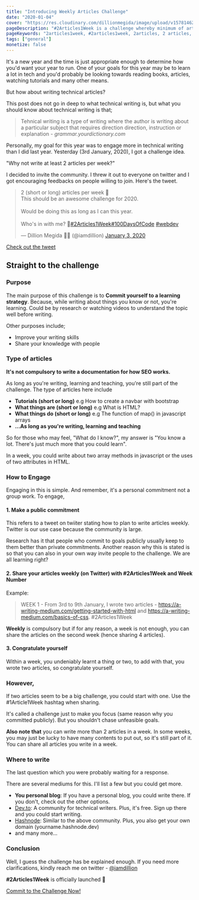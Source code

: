 ```yaml
---
title: "Introducing Weekly Articles Challenge"
date: "2020-01-04"
cover: "https://res.cloudinary.com/dillionmegida/image/upload/v1578146259/images/blogs_cover/2articles_hgh7no.jpg"
pageDescription: "#2Articles1Week is a challenge whereby minimum of articles are written in a week. The articles written are shared on twitter. The purpose is to commit to a learning strategy."
pageKeywords: "2articles1week, #2articles1week, 2articles, 2 articles, 1 week, 1week, 2 articles per week, articles challenge, writing challenge"
tags: ["general"]
monetize: false
---
```


It's a new year and the time is just appropriate enough to determine how you'd want your year to run. One of your goals for this year may be to learn a lot in tech and you'd probably be looking towards reading books, articles, watching tutorials and many other means.

But how about writing technical articles?

This post does not go in deep to what technical writing is, but what you should know about technical writing is that;

> Tehnical writing is a type of writing where the author is writing about a particular subject that requires direction direction, instruction or explanation - _grammar.yourdictionary.com_

Personally, my goal for this year was to engage more in technical writing than I did last year. Yesterday (3rd January, 2020), I got a challenge idea.

"Why not write at least 2 articles per week?"

I decided to invite the community. I threw it out to everyone on twitter and I got encouraging feedbacks on people willing to join. Here's the tweet.

<blockquote class="twitter-tweet"><p lang="en" dir="ltr">2 (short or long) articles per week 🤔<br>This should be an awesome challenge for 2020.<br><br>Would be doing this as long as I can this year.<br><br>Who&#39;s in with me? 👋<a href="https://twitter.com/hashtag/2Articles1Week?src=hash&amp;ref_src=twsrc%5Etfw">#2Articles1Week</a><a href="https://twitter.com/hashtag/100DaysOfCode?src=hash&amp;ref_src=twsrc%5Etfw">#100DaysOfCode</a> <a href="https://twitter.com/hashtag/webdev?src=hash&amp;ref_src=twsrc%5Etfw">#webdev</a></p>&mdash; Dillion Megida 🚀🤶 (@iamdillion) <a href="https://twitter.com/iamdillion/status/1213021849065529345?ref_src=twsrc%5Etfw">January 3, 2020</a></blockquote> <script async src="https://platform.twitter.com/widgets.js" charset="utf-8"></script>

[Check out the tweet](https://twitter.com/iamdillion/status/1213021849065529345)

## Straight to the challenge

### Purpose

The main purpose of this challenge is to **Commit yourself to a learning strategy**. Because, while writing about things you know or not, you're learning. Could be by research or watching videos to understand the topic well before writing.

Other purposes include;

- Improve your writing skills
- Share your knowledge with people

### Type of articles

**It's not compulsory to write a documentation for how SEO works.**

As long as you're writing, learning and teaching, you're still part of the challenge. The type of articles here include

- **Tutorials (short or long)** e.g How to create a navbar with bootstrap
- **What things are (short or long)** e.g What is HTML?
- **What things do (short or long)** e.g The function of map() in javascript arrays
- **...As long as you're writing, learning and teaching**

So for those who may feel, "What do I know?", my answer is "You know a lot. There's just much more that you could learn".

In a week, you could write about two array methods in javascript or the uses of two attributes in HTML.

### How to Engage

Engaging in this is simple. And remember, it's a personal commitment not a group work. To engage,

#### 1. Make a public commitment

This refers to a tweet on twiiter stating how to plan to write articles weekly. Twitter is our use case because the community is large.

Research has it that people who commit to goals publicly usually keep to them better than private commitments. Another reason why this is stated is so that you can also in your own way invite people to the challenge. We are all learning right?

#### 2. Share your articles weekly (on Twitter) with #2Articles1Week and Week Number

Example:

> WEEK 1 - From 3rd to 9th January, I wrote two articles - https://a-writing-medium.com/getting-started-with-html and https://a-writing-medium.com/basics-of-css. #2Articles1Week

**Weekly** is compulsory but if for any reason, a week is not enough, you can share the articles on the second week (hence sharing 4 articles).

#### 3. Congratulate yourself

Within a week, you undeniably learnt a thing or two, to add with that, you wrote two articles, so congratulate yourself.

### However,

If two articles seem to be a big challenge, you could start with one. Use the #1Article1Week hashtag when sharing.

It's called a challenge just to make you focus (same reason why you committed publicly). But you shouldn't chase unfeasible goals.

**Also note that** you can write more than 2 articles in a week. In some weeks, you may just be lucky to have many contents to put out, so it's still part of it. You can share all articles you write in a week.

### Where to write

The last question which you were probably waiting for a response.

There are several mediums for this. I'll list a few but you could get more.

- **You personal blog**: If you have a personal blog, you could write there. If you don't, check out the other options.
- [Dev.to](https://dev.to): A community for technical writers. Plus, it's free. Sign up there and you could start writing.
- [Hashnode](https://hashnode.com): Similar to the above community. Plus, you also get your own domain (yourname.hashnode.dev)
- and many more...

### Conclusion

Well, I guess the challenge has be explained enough. If you need more clarifications, kindly reach me on twitter - [@iamdillion](https://twitter.com/iamdillion)

**#2Articles1Week** is officially launched 🚀

<a href="https://twitter.com/intent/tweet?text=I am publicly committing to the %232Articles1Week Challenge - https://dillionmegida.com/p/introducing-weekly-articles-challenge. Come join me ☺️" title="Commit to the challenge">
Commit to the Challenge Now!
</a>
